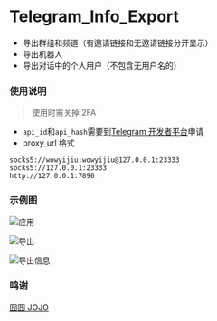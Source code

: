 # Telegram_Info_Export

- 导出群组和频道（有邀请链接和无邀请链接分开显示）
- 导出机器人
- 导出对话中的个人用户（不包含无用户名的）

### 使用说明

> 使用时需关掉 2FA

- `api_id`和`api_hash`需要到[Telegram 开发者平台](https://my.telegram.org/auth)申请
- proxy_url 格式

```
socks5://wowyijiu:wowyijiu@127.0.0.1:23333
socks5://127.0.0.1:23333
http://127.0.0.1:7890
```

### 示例图

![应用](https://pic.wowyijiu.com/img/2024/10/6709afb6bf2d5.png)

![导出](https://pic.wowyijiu.com/img/2024/10/6709afd32a8af.png)

![导出信息](https://pic.wowyijiu.com/img/2024/10/6709afec3771f.png)

### 鸣谢

[囧囧 JOJO](https://github.com/jiongjiongJOJO)
